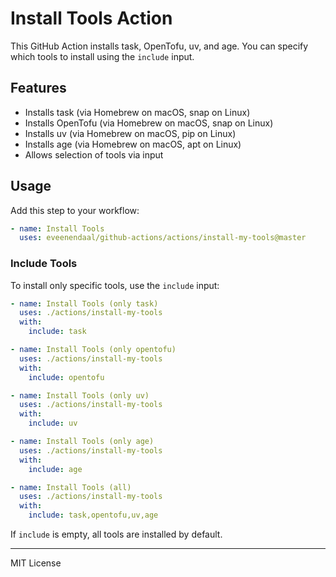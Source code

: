 # Install Tools Action

This GitHub Action installs task, OpenTofu, uv, and age. You can specify which tools to install using the `include` input.

## Features

- Installs task (via Homebrew on macOS, snap on Linux)
- Installs OpenTofu (via Homebrew on macOS, snap on Linux)
- Installs uv (via Homebrew on macOS, pip on Linux)
- Installs age (via Homebrew on macOS, apt on Linux)
- Allows selection of tools via input

## Usage

Add this step to your workflow:

```yaml
- name: Install Tools
  uses: eveenendaal/github-actions/actions/install-my-tools@master
```

### Include Tools

To install only specific tools, use the `include` input:

```yaml
- name: Install Tools (only task)
  uses: ./actions/install-my-tools
  with:
    include: task
```

```yaml
- name: Install Tools (only opentofu)
  uses: ./actions/install-my-tools
  with:
    include: opentofu
```

```yaml
- name: Install Tools (only uv)
  uses: ./actions/install-my-tools
  with:
    include: uv
```

```yaml
- name: Install Tools (only age)
  uses: ./actions/install-my-tools
  with:
    include: age
```

```yaml
- name: Install Tools (all)
  uses: ./actions/install-my-tools
  with:
    include: task,opentofu,uv,age
```

If `include` is empty, all tools are installed by default.

---

MIT License
